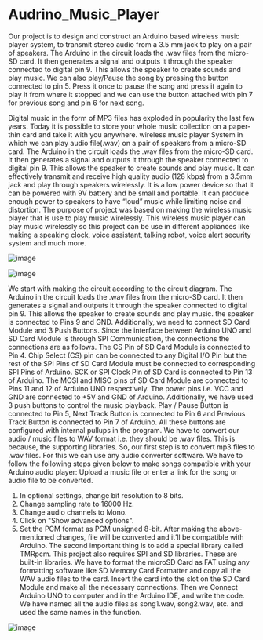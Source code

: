 # Audrino_Music_Player
Our project is to design and construct an Arduino based wireless music player system, to transmit stereo audio from a 3.5 mm jack to play on a pair of speakers. The Arduino in the circuit loads the .wav files from the micro-SD card. It then generates a signal and outputs it through the speaker connected to digital pin 9. This allows the speaker to create sounds and play music. We can also play/Pause the song by pressing the button connected to pin 5. Press it once to pause the song and press it again to play it from where it stopped and we can use the button attached with pin 7 for previous song and pin 6 for next song.

Digital music in the form of MP3 files has exploded in popularity the last few years. Today it is possible to store your whole music collection on a paper-thin card and take it with you anywhere. wireless music player System in which we can play audio file(.wav) on a pair of speakers from a micro-SD card. The Arduino in the circuit loads the .wav files from the micro-SD card. It then generates a signal and outputs it through the speaker connected to digital pin 9. This allows the speaker to create sounds and play music. It can effectively transmit and receive high quality audio (128 kbps) from a 3.5mm jack and play through speakers wirelessly. It is a low power device so that it can be powered with 9V battery and be small and portable. It can produce enough power to speakers to have “loud” music while limiting noise and distortion.
The purpose of project was based on making the wireless music player that is use to play music wirelessly. 
This wireless music player can play music wirelessly so this project can be use in different appliances like making a speaking clock, voice assistant, talking robot, voice alert security system and much more.

![image](https://user-images.githubusercontent.com/61411787/128812464-883675a1-fa7a-4bc0-9b02-642c04999b60.png)

![image](https://user-images.githubusercontent.com/61411787/128812523-0ddcc856-988d-4c90-a5ba-3b35456decf3.png)

We start with making the circuit according to the circuit diagram. The Arduino in the circuit loads the .wav files from the micro-SD card. It then generates a signal and outputs it through the speaker connected to digital pin 9. This allows the speaker to create sounds and play music.
the speaker is connected to Pins 9 and GND. Additionally, we need to connect SD Card Module and 3 Push Buttons.
Since the interface between Arduino UNO and SD Card Module is through SPI Communication, the connections the connections are as follows.
The CS Pin of SD Card Module is connected to Pin 4. Chip Select (CS) pin can be connected to any Digital I/O Pin but the rest of the SPI Pins of SD Card Module must be connected to corresponding SPI Pins of Arduino.
SCK or SPI Clock Pin of SD Card is connected to Pin 13 of Arduino. The MOSI and MISO pins of SD Card Module are connected to Pins 11 and 12 of Arduino UNO respectively.
The power pins i.e. VCC and GND are connected to +5V and GND of Arduino.
Additionally, we have used 3 push buttons to control the music playback. Play / Pause Button is connected to Pin 5, Next Track Button is connected to Pin 6 and Previous Track Button is connected to Pin 7 of Arduino. All these buttons are configured with internal pullups in the program.
We have to convert our audio / music files to WAV format i.e. they should be .wav files. This is because, the supporting libraries. So, our first step is to convert mp3 files to .wav files. For this we can use any audio converter software.
We have to follow the following steps given below to make songs compatible with your Arduino audio player: 
Upload a music file or enter a link for the song or audio file to be converted. 

1.	In optional settings, change bit resolution to 8 bits.
2.	Change sampling rate to 16000 Hz.
3.	Change audio channels to Mono.
4.	Click on "Show advanced options".
5.	Set the PCM format as PCM unsigned 8-bit.
 After making the above-mentioned changes, file will be converted and it’ll be compatible with Arduino. The second important thing is to add a special library called TMRpcm. This project also requires SPI and SD libraries. These are built-in libraries.
We have to format the microSD Card as FAT using any formatting software like SD Memory Card Formatter and copy all the WAV audio files to the card. Insert the card into the slot on the SD Card Module and make all the necessary connections. 
Then we Connect Arduino UNO to computer and in the Arduino IDE, and write the code. We have named all the audio files as song1.wav, song2.wav, etc. and used the same names in the function. 

![image](https://user-images.githubusercontent.com/61411787/128813475-fe16d228-9e19-4182-b6f6-90db5070d057.png)
